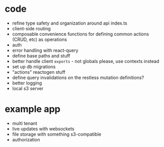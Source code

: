 # code

- refine type safety and organization around api index.ts
- client-side routing
- composable convenience functions for defining common actions (CRUD, etc) as operations
- auth
- error handling with react-query
- define base paths and stuff
- better handle client `exports` - not globals please, use contexts instead
- set up db migrations
- "actions" reactogen stuff
- define query invalidations on the restless mutation definitions?
- better logging
- local s3 server

# example app

- multi tenant
- live updates with websockets
- file storage with something s3-compatible
- authorization
